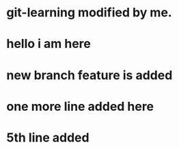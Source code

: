 # git-learning modified by me.

# hello i am here

# new branch feature is added

# one more line added here

# 5th line added
